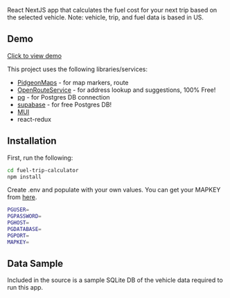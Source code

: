 React NextJS app that calculates the fuel cost for your next trip based on the selected vehicle. Note: vehicle, trip, and fuel data is based in US.

## Demo

[Click to view demo](https://fuel-trip-calculator.vercel.app/)

This project uses the following libraries/services:

- [PidgeonMaps](https://github.com/mariusandra/pigeon-maps) - for map markers, route
- [OpenRouteService](https://openrouteservice.org/) - for address lookup and suggestions, 100% Free!
- [pg](https://node-postgres.com/) - for Postgres DB connection
- [supabase](https://supabase.com/) - for free Postgres DB!
- [MUI](https://mui.com/)
- react-redux

## Installation

First, run the following:

```bash
cd fuel-trip-calculator
npm install
```

Create .env and populate with your own values. You can get your MAPKEY from [here](https://openrouteservice.org/dev/#/signup).

```bash
PGUSER=
PGPASSWORD=
PGHOST=
PGDATABASE=
PGPORT=
MAPKEY=
```

## Data Sample

Included in the source is a sample SQLite DB of the vehicle data required to run this app.
